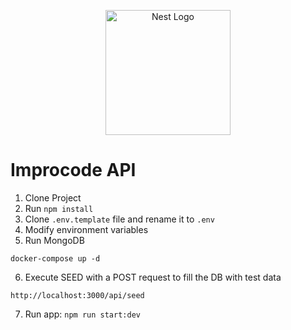 <p align="center">
  <a href="http://nestjs.com/" target="blank"><img src="https://nestjs.com/img/logo-small.svg" width="200" alt="Nest Logo" /></a>
</p>


# Improcode API

1. Clone Project
2. Run ```npm install```
3. Clone ```.env.template``` file and rename it to ```.env```
4. Modify environment variables
5. Run MongoDB
```
docker-compose up -d
```

6. Execute SEED with a POST request to fill the DB with test data 
```
http://localhost:3000/api/seed
```

7. Run app: ```npm run start:dev```
